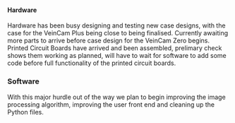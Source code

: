 #### Hardware
Hardware has been busy designing and testing new case designs, with the case for the VeinCam Plus being close to being finalised. 
Currently awaiting more parts to arrive before case design for the VeinCam Zero begins. 
Printed Circuit Boards have arrived and been assembled, prelimary check shows them working as planned, will have to wait for software to add some code before full functionality of the printed circuit boards.

### Software

With this major hurdle out of the way we plan to begin improving the image processing algorithm, improving the user front end and cleaning up the Python files.
